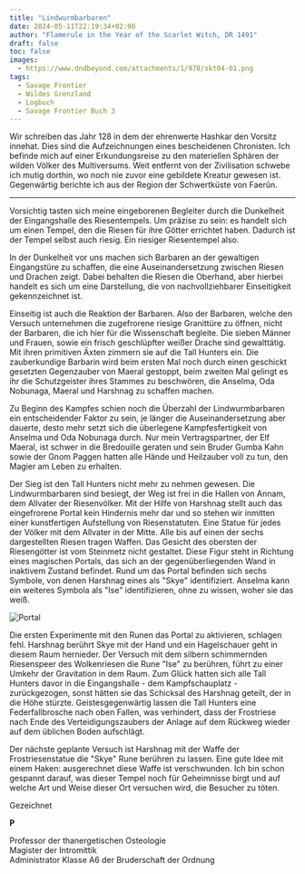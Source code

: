 ```yaml
---
title: "Lindwurmbarbaren"
date: 2024-05-11T22:19:34+02:00
author: "Flamerule in the Year of the Scarlet Witch, DR 1491"
draft: false
toc: false
images:
  - https://www.dndbeyond.com/attachments/1/978/skt04-01.png
tags: 
  - Savage Frontier
  - Wildes Grenzland
  - Logbuch
  - Savage Frontier Buch 3
---
```


Wir schreiben das Jahr 128 in dem der ehrenwerte Hashkar den Vorsitz innehat. Dies sind die Aufzeichnungen eines bescheidenen Chronisten. Ich befinde mich auf einer Erkundungsreise zu den materiellen Sphären der wilden Völker des Multiversums. Weit entfernt von der Zivilisation schwebe ich mutig dorthin, wo noch nie zuvor eine gebildete Kreatur gewesen ist. Gegenwärtig berichte ich aus der Region der Schwertküste von Faerûn.
 
---
 
Vorsichtig tasten sich meine eingeborenen Begleiter durch die Dunkelheit der Eingangshalle des Riesentempels. Um präzise zu sein: es handelt sich um einen Tempel, den die Riesen für ihre Götter errichtet haben. Dadurch ist der Tempel selbst auch riesig. Ein riesiger Riesentempel also.
 
In der Dunkelheit vor uns machen sich Barbaren an der gewaltigen Eingangstüre zu schaffen, die eine Auseinandersetzung zwischen Riesen und Drachen zeigt. Dabei behalten die Riesen die Oberhand, aber hierbei handelt es sich um eine Darstellung, die von nachvollziehbarer Einseitigkeit gekennzeichnet ist.
 
Einseitig ist auch die Reaktion der Barbaren. Also der Barbaren, welche den Versuch unternehmen die zugefrorene riesige Granittüre zu öffnen, nicht der Barbaren, die ich hier für die Wissenschaft begleite. Die sieben Männer und Frauen, sowie ein frisch geschlüpfter weißer Drache sind gewalttätig. Mit ihren primitiven Äxten zimmern sie auf die Tall Hunters ein. Die zauberkundige Barbarin wird beim ersten Mal noch durch einen geschickt gesetzten Gegenzauber von Maeral gestoppt, beim zweiten Mal gelingt es ihr die Schutzgeister ihres Stammes zu beschwören, die Anselma, Oda Nobunaga, Maeral und Harshnag zu schaffen machen.
 
Zu Beginn des Kampfes schien noch die Überzahl der Lindwurmbarbaren ein entscheidender Faktor zu sein, je länger die Auseinandersetzung aber dauerte, desto mehr setzt sich die überlegene Kampfesfertigkeit von Anselma und Oda Nobunaga durch. Nur mein Vertragspartner, der Elf Maeral, ist schwer in die Bredouille geraten und sein Bruder Gumba Kahn sowie der Gnom Paggen hatten alle Hände und Heilzauber voll zu tun, den Magier am Leben zu erhalten.
 
Der Sieg ist den Tall Hunters nicht mehr zu nehmen gewesen. Die Lindwurmbarbaren sind besiegt, der Weg ist frei in die Hallen von Annam, dem Allvater der Riesenvölker. Mit der Hilfe von Harshnag stellt auch das eingefrorene Portal kein Hindernis mehr dar und so stehen wir inmitten einer kunstfertigen Aufstellung von Riesenstatuten. Eine Statue für jedes der Völker mit dem Allvater in der Mitte. Alle bis auf einen der sechs dargestellten Riesen tragen Waffen. Das Gesicht des obersten der Riesengötter ist vom Steinmetz nicht gestaltet. Diese Figur steht in Richtung eines magischen Portals, das sich an der gegenüberliegenden Wand in inaktivem Zustand befindet. Rund um das Portal befinden sich sechs Symbole, von denen Harshnag eines als "Skye" identifiziert. Anselma kann ein weiteres Symbola als "Ise" identifizieren, ohne zu wissen, woher sie das weiß.

![Portal](https://i.imgur.com/wBcsYQQ.png)

Die ersten Experimente mit den Runen das Portal zu aktivieren, schlagen fehl. Harshnag berührt Skye mit der Hand und ein Hagelschauer geht in diesem Raum hernieder. Der Versuch mit dem silbern schimmernden Riesenspeer des Wolkenriesen die Rune "Ise" zu berühren, führt zu einer Umkehr der Gravitation in dem Raum. Zum Glück hatten sich alle Tall Hunters davor in die Eingangshalle - dem Kampfschauplatz - zurückgezogen, sonst hätten sie das Schicksal des Harshnag geteilt, der in die Höhe stürzte. Geistesgegenwärtig lassen die Tall Hunters eine Federfallbrosche nach oben Fallen, was verhindert, dass der Frostriese nach Ende des Verteidigungszaubers der Anlage auf dem Rückweg wieder auf dem üblichen Boden aufschlägt.
 
Der nächste geplante Versuch ist Harshnag mit der Waffe der Frostriesenstatue die "Skye" Rune berühren zu lassen. Eine gute Idee mit einem Haken: ausgerechnet diese Waffe ist verschwunden. Ich bin schon gespannt darauf, was dieser Tempel noch für Geheimnisse birgt und auf welche Art und Weise dieser Ort versuchen wird, die Besucher zu töten.
 
Gezeichnet  

**P**  

Professor der thanergetischen Osteologie  
Magister der Intromittik  
Administrator Klasse A6 der Bruderschaft der Ordnung  
